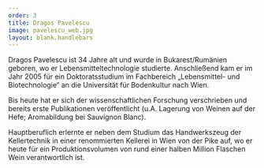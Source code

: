 ```yaml
---
order: 3
title: Dragos Pavelescu
image: pavelescu_web.jpg
layout: blank.handlebars
---
```

Dragos Pavelescu ist 34 Jahre alt und wurde in Bukarest/Rumänien geboren, wo er Lebensmitteltechnologie studierte. Anschließend kam er im Jahr 2005 für ein Doktoratsstudium im Fachbereich „Lebensmittel- und Biotechnologie“ an die Universität für Bodenkultur nach Wien. 

Bis heute hat er sich der wissenschaftlichen Forschung verschrieben und bereits erste Publikationen veröffentlicht (u.A. Lagerung von Weinen auf der Hefe; Aromabildung bei Sauvignon Blanc).

Hauptberuflich erlernte er neben dem Studium das Handwerkszeug der Kellertechnik in einer renommierten Kellerei in Wien von der Pike auf, wo er heute für ein Produktionsvolumen von rund einer halben Million Flaschen Wein verantwortlich ist.


